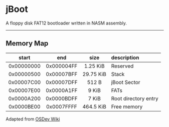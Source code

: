 # jBoot

A floppy disk FAT12 bootloader written in NASM assembly.

--------------------------------------------------------

## Memory Map

| start      | end        | size      | description          |
|:----------:|:----------:|:---------:|:---------------------|
| 0x00000000 | 0x000004FF | 1.25 KiB  | Reserved             |
| 0x00000500 | 0x00007BFF | 29.75 KiB | Stack                |
| 0x00007C00 | 0x00007DFF | 512 B     | jBoot Sector         |
| 0x00007E00 | 0x0000A1FF | 9 KiB     | FATs                 |
| 0x0000A200 | 0x0000BDFF | 7 KiB     | Root directory entry |
| 0x0000BE00 | 0x0007FFFF | 464.5 KiB | Free memory          |

Adapted from [OSDev Wiki](https://wiki.osdev.org/Memory_Map_(x86)#Overview)
